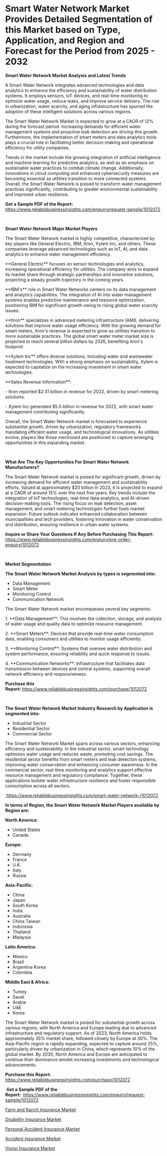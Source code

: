 <p><h1>Smart Water Network Market Provides Detailed Segmentation of this Market based on Type, Application, and Region and Forecast for the Period from 2025 - 2032</h1></p><p><strong>Smart Water Network Market Analysis and Latest Trends</strong></p>
<p><p>A Smart Water Network integrates advanced technologies and data analytics to enhance the efficiency and sustainability of water distribution systems. It employs sensors, IoT devices, and real-time monitoring to optimize water usage, reduce leaks, and improve service delivery. The rise in urbanization, water scarcity, and aging infrastructure has spurred the adoption of these intelligent solutions across various regions.</p><p>The Smart Water Network Market is expected to grow at a CAGR of 12% during the forecast period. Increasing demands for efficient water management systems and proactive leak detection are driving this growth. Furthermore, the implementation of smart meters and data analytics tools plays a crucial role in facilitating better decision-making and operational efficiency for utility companies.</p><p>Trends in the market include the growing integration of artificial intelligence and machine learning for predictive analytics, as well as an emphasis on sustainable water practices to combat climate change. Additionally, innovations in cloud computing and enhanced cybersecurity measures are becoming essential as utilities transition to more connected systems. Overall, the Smart Water Network is poised to transform water management practices significantly, contributing to greater environmental sustainability and improved urban resilience.</p></p>
<p><strong>Get a Sample PDF of the Report:&nbsp;</strong> <a href="https://www.reliablebusinessinsights.com/enquiry/request-sample/1012072?utm_campaign=1119&utm_medium=2&utm_source=Github&utm_content=ia&utm_term=06032025&utm_id=smart-water-network">https://www.reliablebusinessinsights.com/enquiry/request-sample/1012072</a></p>
<p>&nbsp;</p>
<p><strong>Smart Water Network Major Market Players</strong></p>
<p><p>The Smart Water Network market is highly competitive, characterized by key players like General Electric, IBM, Itron, Xylem Inc, and others. These companies leverage advanced technologies such as IoT, AI, and data analytics to enhance water management efficiency.</p><p>**General Electric** focuses on sensor technologies and analytics, increasing operational efficiency for utilities. The company aims to expand its market share through strategic partnerships and innovative solutions, projecting a steady growth trajectory in the coming years.</p><p>**IBM's** role in Smart Water Networks centers on its data management and analytics capabilities. The integration of AI into water management systems enables predictive maintenance and resource optimization, positioning IBM for significant growth owing to rising global water scarcity issues.</p><p>**Itron** specializes in advanced metering infrastructure (AMI), delivering solutions that improve water usage efficiency. With the growing demand for smart meters, Itron's revenue is expected to grow as utilities transition to more sustainable practices. The global smart water meter market size is projected to reach several billion dollars by 2026, benefiting Itron's footprint.</p><p>**Xylem Inc** offers diverse solutions, including water and wastewater treatment technologies. With a strong emphasis on sustainability, Xylem is expected to capitalize on the increasing investment in smart water technologies.</p><p>**Sales Revenue Information**: </p><p>- Itron reported $2.31 billion in revenue for 2022, driven by smart metering solutions.</p><p>- Xylem Inc generated $5.5 billion in revenue for 2022, with smart water management contributing significantly.</p><p>Overall, the Smart Water Network market is forecasted to experience substantial growth, driven by urbanization, regulatory frameworks mandating efficient water usage, and technological innovations. As utilities evolve, players like those mentioned are positioned to capture emerging opportunities in this expanding market.</p></p>
<p>&nbsp;</p>
<p><strong>What Are The Key Opportunities For Smart Water Network Manufacturers?</strong></p>
<p><p>The Smart Water Network market is poised for significant growth, driven by increasing demand for efficient water management and sustainability efforts. Valued at approximately $20 billion in 2023, it is projected to expand at a CAGR of around 15% over the next five years. Key trends include the integration of IoT technologies, real-time data analytics, and AI-driven decision-making tools. The rising focus on leak detection, asset management, and smart metering technologies further fuels market expansion. Future outlook indicates enhanced collaboration between municipalities and tech providers, fostering innovation in water conservation and distribution, ensuring resilience in urban water systems.</p></p>
<p><strong>Inquire or Share Your Questions If Any Before Purchasing This Report:</strong> <a href="https://www.reliablebusinessinsights.com/enquiry/pre-order-enquiry/1012072?utm_campaign=1119&utm_medium=2&utm_source=Github&utm_content=ia&utm_term=06032025&utm_id=smart-water-network">https://www.reliablebusinessinsights.com/enquiry/pre-order-enquiry/1012072</a></p>
<p>&nbsp;</p>
<p><strong>Market Segmentation</strong></p>
<p><strong>The Smart Water Network Market Analysis by types is segmented into:</strong></p>
<p><ul><li>Data Management</li><li>Smart Meter</li><li>Monitoring Control</li><li>Communication Network</li></ul></p>
<p><p>The Smart Water Network market encompasses several key segments: </p><p>1. **Data Management**: This involves the collection, storage, and analysis of water usage and quality data to optimize resource management.</p><p>2. **Smart Meters**: Devices that provide real-time water consumption data, enabling consumers and utilities to monitor usage efficiently.</p><p>3. **Monitoring Control**: Systems that oversee water distribution and system performance, ensuring reliability and quick response to issues.</p><p>4. **Communication Networks**: Infrastructure that facilitates data transmission between devices and central systems, supporting overall network efficiency and responsiveness.</p></p>
<p><strong>Purchase this Report:&nbsp;</strong><a href="https://www.reliablebusinessinsights.com/purchase/1012072?utm_campaign=1119&utm_medium=2&utm_source=Github&utm_content=ia&utm_term=06032025&utm_id=smart-water-network">https://www.reliablebusinessinsights.com/purchase/1012072</a></p>
<p>&nbsp;</p>
<p><strong>The Smart Water Network Market Industry Research by Application is segmented into:</strong></p>
<p><ul><li>Industrial Sector</li><li>Residential Sector</li><li>Commercial Sector</li></ul></p>
<p><p>The Smart Water Network Market spans across various sectors, enhancing efficiency and sustainability. In the industrial sector, smart technology optimizes water usage and reduces waste, promoting cost savings. The residential sector benefits from smart meters and leak detection systems, improving water conservation and enhancing consumer awareness. In the commercial sector, real-time monitoring and analytics support effective resource management and regulatory compliance. Together, these applications bolster water infrastructure resilience and foster responsible consumption across all sectors.</p></p>
<p><a href="https://www.reliablebusinessinsights.com/smart-water-network-r1012072?utm_campaign=1119&utm_medium=2&utm_source=Github&utm_content=ia&utm_term=06032025&utm_id=smart-water-network">&nbsp;https://www.reliablebusinessinsights.com/smart-water-network-r1012072</a></p>
<p><strong>In terms of Region, the Smart Water Network Market Players available by Region are:</strong></p>
<p>
    <p> <strong> North America: </strong>
        <ul>
            <li>United States</li>
            <li>Canada</li>
        </ul>
        </p> 
    <p> <strong> Europe: </strong>
        <ul>
            <li>Germany</li>
            <li>France</li>
            <li>U.K.</li>
            <li>Italy</li>
            <li>Russia</li>
        </ul>
        </p> 
    <p> <strong> Asia-Pacific: </strong>
        <ul>
            <li>China</li>
            <li>Japan</li>
            <li>South Korea</li>
            <li>India</li>
            <li>Australia</li>
            <li>China Taiwan</li>
            <li>Indonesia</li>
            <li>Thailand</li>
            <li>Malaysia</li>
        </ul>
        </p> 
    <p> <strong> Latin America: </strong>
        <ul>
            <li>Mexico</li>
            <li>Brazil</li>
            <li>Argentina Korea</li>
            <li>Colombia</li>
        </ul>
        </p> 
    <p> <strong> Middle East & Africa: </strong>
        <ul>
            <li>Turkey</li>
            <li>Saudi</li>
            <li>Arabia</li>
            <li>UAE</li>
            <li>Korea</li>
        </ul>
    </p>
    </p>
<p><p>The Smart Water Network market is poised for substantial growth across various regions, with North America and Europe leading due to advanced infrastructure and regulatory support. As of 2023, North America holds approximately 35% market share, followed closely by Europe at 30%. The Asia-Pacific region is rapidly expanding, expected to capture around 25%, particularly driven by urbanization in China, which represents 10% of the global market. By 2030, North America and Europe are anticipated to continue their dominance amidst increasing investments and technological advancements.</p></p>
<p><strong>Purchase this Report: </strong><a href="https://www.reliablebusinessinsights.com/purchase/1012072?utm_campaign=1119&utm_medium=2&utm_source=Github&utm_content=ia&utm_term=06032025&utm_id=smart-water-network">https://www.reliablebusinessinsights.com/purchase/1012072</a></p>
<p>&nbsp;<strong>Get a Sample PDF of the Report:&nbsp;&nbsp;</strong><a href="https://www.reliablebusinessinsights.com/enquiry/request-sample/1012072?utm_campaign=1119&utm_medium=2&utm_source=Github&utm_content=ia&utm_term=06032025&utm_id=smart-water-network">https://www.reliablebusinessinsights.com/enquiry/request-sample/1012072</a></p>
<p><strong></strong></p>
<p><p><a href="https://github.com/pockettifere14/Market-Research-Report-List-1/blob/main/farm-and-ranch-insurance-market.md?utm_campaign=1119&utm_medium=2&utm_source=Github&utm_content=ia&utm_term=06032025&utm_id=smart-water-network">Farm and Ranch Insurance Market</a></p><p><a href="https://github.com/shroffuhpa/Market-Research-Report-List-1/blob/main/disability-insurance-market.md?utm_campaign=1119&utm_medium=2&utm_source=Github&utm_content=ia&utm_term=06032025&utm_id=smart-water-network">Disability Insurance Market</a></p><p><a href="https://github.com/dafertsuria/Market-Research-Report-List-1/blob/main/personal-accident-insurance-market.md?utm_campaign=1119&utm_medium=2&utm_source=Github&utm_content=ia&utm_term=06032025&utm_id=smart-water-network">Personal Accident Insurance Market</a></p><p><a href="https://github.com/reeseberro3j/Market-Research-Report-List-1/blob/main/accident-insurance-market.md?utm_campaign=1119&utm_medium=2&utm_source=Github&utm_content=ia&utm_term=06032025&utm_id=smart-water-network">Accident Insurance Market</a></p><p><a href="https://github.com/billejuman43/Market-Research-Report-List-1/blob/main/vision-insurance-market.md?utm_campaign=1119&utm_medium=2&utm_source=Github&utm_content=ia&utm_term=06032025&utm_id=smart-water-network">Vision Insurance Market</a></p></p>